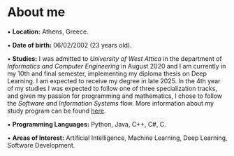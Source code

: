 # About me
▪ **Location:** Athens, Greece.

▪ **Date of birth:** 06/02/2002 (23 years old).

▪ **Studies:** I was admitted to *University of West Attica* in the department of *Informatics and Computer Engineering* in August 2020 and I am currently in my 10th and final semester, implementing my diploma thesis on Deep Learning. I am expected to receive my degree in late 2025. In the 4th year of my studies I was expected to follow one of three specialization tracks, and given my passion for programming and mathematics, I chose to follow the *Software and Information Systems* flow. More information about my study program can be found [here](https://ice.uniwa.gr/en/education-1/undergraduate/courses/).

▪ **Programming Languages:** Python, Java, C++, C#, C.

▪ **Areas of Interest:** Artificial Intelligence, Machine Learning, Deep Learning, Software Development.


